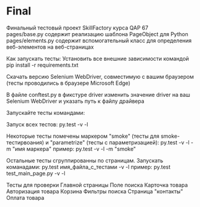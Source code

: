 # Final

Финальный тестовый проект SkillFactory курса QAP 67                                                                                                                                                                                 
pages/base.py содержит реализацию шаблона PageObject для Python
pages/elements.py содержит вспомогательный класс для определения веб-элементов на веб-страницах

Как запускать тесты:
Установить все внешние зависимости командой
pip install -r requirements.txt

Скачать версию Selenium WebDriver, совместимую с вашим браузером
(тесты проводились в браузере Microsoft Edge)

В файле conftest.py в фикстуре driver изменить значение driver на ваш Selenium WebDriver и указать путь к файлу драйвера

Запускайте тесты командами:

Запуск всех тестов:
py.test -v -l

Некоторые тесты помечены маркером "smoke" (тесты для smoke-тестирвоания) и "parametrize" (тесты с параметризацией):
py.test -v -l -m "имя маркера"
пример: py.test -v -l -m "smoke"

Остальные тесты сгруппированны по страницам. Запускать команадами:
py.test имя_файла_с_тестами -v -l
пример: py.test test_main_page.py -v -l


Тесты для проверки
Главной страницы
Поле поиска
Карточка товара
Авторизация товара
Корзина
Фильтры поиска
Страница "контакты"
Оплата товара
